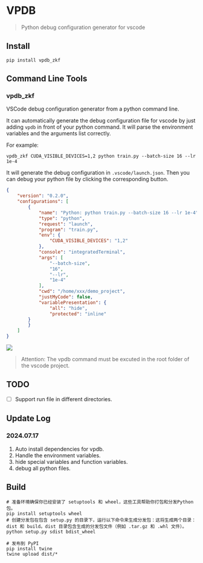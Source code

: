 # VPDB
> Python debug configuration generator for vscode

## Install

```shell script
pip install vpdb_zkf
```

## Command Line Tools

### vpdb_zkf 
VSCode debug configuration generator from a python command line.

It can automatically generate the debug configuration file for vscode by just adding `vpdb` in front of your python command.
It will parse the environment variables and the arguments list correctly.

For example:
```shell
vpdb_zkf CUDA_VISIBLE_DEVICES=1,2 python train.py --batch-size 16 --lr 1e-4
```

It will generate the debug configuration in `.vscode/launch.json`. 
Then you can debug your python file by clicking the corresponding button.

```json
{
    "version": "0.2.0",
    "configurations": [
        {
            "name": "Python: python train.py --batch-size 16 --lr 1e-4",
            "type": "python",
            "request": "launch",
            "program": "train.py",
            "env": {
                "CUDA_VISIBLE_DEVICES": "1,2"
            },
            "console": "integratedTerminal",
            "args": [
                "--batch-size",
                "16",
                "--lr",
                "1e-4"
            ],
            "cwd": "/home/xxx/demo_project",
            "justMyCode": false,
            "variablePresentation": {
                "all": "hide",
                "protected": "inline"
        }
        }
    ]
}
```
![](imgs/vpdb_demo.png)

> Attention: The vpdb command must be excuted in the root folder of the vscode project.

## TODO

- [ ] Support run file in different directories. 

## Update Log
### 2024.07.17
1. Auto install dependencies for vpdb.
2. Handle the environment variables.
3. hide special variables and function variables.
4. debug all python files.

## Build

```shell
# 准备环境确保你已经安装了 setuptools 和 wheel，这些工具帮助你打包和分发Python包。
pip install setuptools wheel
# 创建分发包在包含 setup.py 的目录下，运行以下命令来生成分发包：这将生成两个目录：dist 和 build。dist 目录包含生成的分发包文件（例如 .tar.gz 和 .whl 文件）。
python setup.py sdist bdist_wheel

# 发布到 PyPI
pip install twine
twine upload dist/*

```